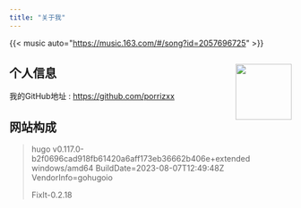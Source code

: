 ```yaml
---
title: "关于我"
---
```


[//]: # ({{< music url="/music/spiral.mp3" name=spiral artist=LONGMAN cover="/images/spiral.jpg" >}})

{{< music auto="https://music.163.com/#/song?id=2057696725" >}}

## 个人信息 <img src="/img/logo.png" align='right' style="height:100px"/>

我的GitHub地址 : https://github.com/porrizxx

## 网站构成

> hugo v0.117.0-b2f0696cad918fb61420a6aff173eb36662b406e+extended windows/amd64 BuildDate=2023-08-07T12:49:48Z
> VendorInfo=gohugoio
>
> FixIt-0.2.18
